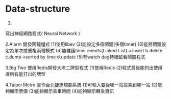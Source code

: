 # Data-structure

1.
寫出神經網路程式( Neural Network ) 

2.Alarm
  開發鬧鐘程式
  (1)使用libev
  (2)能設定多個鬧鐘(多個timer)
  (3)能將鬧鐘設定為單次或重複兩種模式
  (4)能維護timer events(Linked List)
    a.insert
    b.delete
    c.dump->sorted by time
    d.update
  (5)有watch dog持續監看鬧鐘程式
  
3.Big Two
 使用Redis開發大老二牌型程式
 (1)使用Redis
 (2)程式最後能列出使用者所有能打出的牌型

4.Taipei Metro
  實作台北捷運規劃系統
  (1)可輸入要從哪一站搭乘到哪一站
  (2)能夠顯示票價
  (3)能夠顯示乘車時間
  (4)能夠顯示轉乘資訊
  
